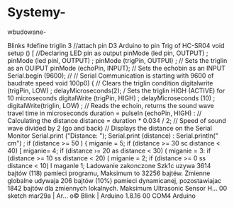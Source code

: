 # Systemy-

wbudowane-



Blinks
‡define triglin 3 //attach pin D3 Arduino to pin Trig of HC-SR04
void setup () [
//Declaring LED pin as output
pinMode (led pin, OUTPUT) ;
pinMode (led pinl, OUTPUT) ;
pinMode (trigPin, OUTPUI) ; // Sets the triglin as an OUIPUT
pinMode (echoPin, INPUT); // Sets the echobin as an INPUT
Serial.begin (9600); // // Serial Communication is starting with 9600 of baudrate speed
void 100p0) {
// Clears the triglin condition
digitalwrite (trigPin, LOW) ;
delayMicroseconds(2);
/ Sets the triglin HIGH (ACTIVE) for 10 microseconds
digitalWrite (trigPin, HIGH) ;
delayMicroseconds (10) ;
digitalWrite(triglin, LOW) ;
// Reads the echoin, returns the sound wave travel time in microseconds
duration = pulseIn (echoPin, HIGH) :
// Calculating the distance
distance = duration * 0.034 / 2; // Speed of sound wave divided by 2 (go and back)
// Displays the distance on the Serial Monitor
Serial.print ("Distance:
");
Serial.print (distance) :
Serial.println(" cm") ;
if (distance >= 50 ) {
miganie = 5;
if (distance >= 30 sc distance < 40) [
miganie=
4;
if (distance ›= 20 as distance < 30) (
miganie = 3:
if (distance >= 10 ss distance < 20) (
miganie = 2;
if (distance >=
0 ss distance
< 10) l
maganle
1;
Ladowanie zakonczone
Szk1c uzywa 3614 bajtów (118) pamieci programu, Maksimum to 32256 bajtéw.
Zmienne globalne udywaja 206 bajtów (10%) pamieci dynamicanej, pozostawiajac 1842 bajtów dla zmiennych lokalnych.
Maksimum
Ultrasonic Sensor H...
00 sketch mar29a | Ar...
o© Blink | Arduino 1.8.16
00 COM4
Arduino
